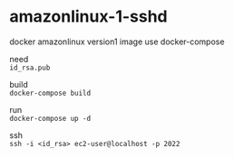 # amazonlinux-1-sshd

docker amazonlinux version1 image
use docker-compose

need   
`id_rsa.pub`

build  
`docker-compose build`

run  
`docker-compose up -d`

ssh  
`ssh -i <id_rsa> ec2-user@localhost -p 2022`
